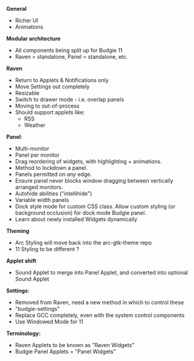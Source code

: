 
**General**

 - Richer UI
 - Animations

**Modular architecture**

 - All components being split up for Budgie 11
 - Raven = standalone, Panel = standalone, etc.

**Raven**

 - Return to Applets & Notifications only
 - Move Settings out completely
 - Resizable
 - Switch to drawer mode - i.e. overlap panels
 - Moving to out-of-process
 - Should support applets like:
    - RSS
    - Weather

**Panel**:

 - Multi-monitor
 - Panel per monitor
 - Drag reordering of widgets, with highlighting + animations.
 - Method to lockdown a panel.
 - Panels permitted on *any* edge.
 - Ensure panel never blocks window dragging between vertically arranged monitors.
 - Autohide abilities ("intellihide")
 - Variable width panels
 - Dock style mode for custom CSS class. Allow custom styling (or background occlusion) for dock mode Budgie panel.
 - Learn about newly installed Widgets dynamically

**Theming**

 - Arc Styling will move back into the arc-gtk-theme repo
 - 11 Styling to be different ?

**Applet shift**

 - Sound Applet to merge into Panel Applet, and converted into optional Sound Applet

**Settings**:

 - Removed from Raven, need a new method in which to control these
 - "budgie-settings"
 - Replace GCC completely, even with the system control components
 - Use Windowed Mode for 11

**Terminology:**

 - Raven Applets to be known as "Raven Widgets"
 - Budgie Panel Applets = "Panel Widgets"
